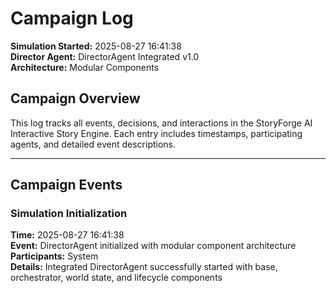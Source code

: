 # Campaign Log

**Simulation Started:** 2025-08-27 16:41:38  
**Director Agent:** DirectorAgent Integrated v1.0  
**Architecture:** Modular Components  

## Campaign Overview

This log tracks all events, decisions, and interactions in the StoryForge AI Interactive Story Engine.
Each entry includes timestamps, participating agents, and detailed event descriptions.

---

## Campaign Events

### Simulation Initialization
**Time:** 2025-08-27 16:41:38  
**Event:** DirectorAgent initialized with modular component architecture  
**Participants:** System  
**Details:** Integrated DirectorAgent successfully started with base, orchestrator, world state, and lifecycle components

